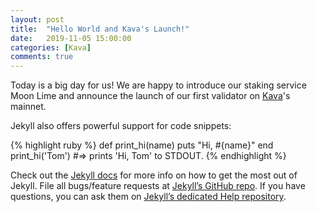 ```yaml
---
layout: post
title:  "Hello World and Kava's Launch!"
date:   2019-11-05 15:00:00
categories: [Kava]
comments: true
---
```

Today is a big day for us! We are happy to introduce our staking service Moon Lime and announce the launch of our first validator on [Kava](https://www.kava.io/)'s mainnet.

<!--more-->

Jekyll also offers powerful support for code snippets:

{% highlight ruby %}
def print_hi(name)
  puts "Hi, #{name}"
end
print_hi('Tom')
#=> prints 'Hi, Tom' to STDOUT.
{% endhighlight %}

Check out the [Jekyll docs][jekyll] for more info on how to get the most out of Jekyll. File all bugs/feature requests at [Jekyll’s GitHub repo][jekyll-gh]. If you have questions, you can ask them on [Jekyll’s dedicated Help repository][jekyll-help].

[jekyll]:      http://jekyllrb.com
[jekyll-gh]:   https://github.com/jekyll/jekyll
[jekyll-help]: https://github.com/jekyll/jekyll-help
